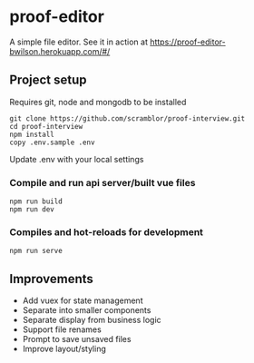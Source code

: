 # proof-editor

A simple file editor. See it in action at https://proof-editor-bwilson.herokuapp.com/#/

## Project setup

Requires git, node and mongodb to be installed

```
git clone https://github.com/scramblor/proof-interview.git
cd proof-interview
npm install
copy .env.sample .env
```

Update .env with your local settings

### Compile and run api server/built vue files
```
npm run build
npm run dev
```

### Compiles and hot-reloads for development
```
npm run serve
```

## Improvements

* Add vuex for state management
* Separate into smaller components
* Separate display from business logic
* Support file renames
* Prompt to save unsaved files
* Improve layout/styling
